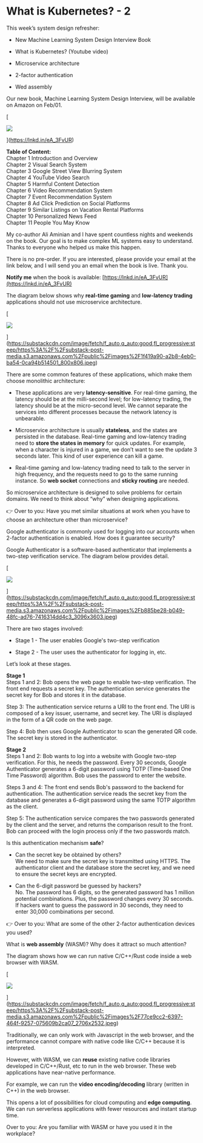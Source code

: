 # What is Kubernetes? - 2
This week’s system design refresher:

*   New Machine Learning System Design Interview Book
    
*   What is Kubernetes? (Youtube video)
    
*   Microservice architecture
    
*   2-factor authentication
    
*   Wed assembly
    

Our new book, Machine Learning System Design Interview, will be available on Amazon on Feb/01.

[

![](assets/https%3A%2F%2Fsubstack-post-media.s3.amazonaws.com%2Fpublic%2Fimages%2F9f6284f0-0f75-4023-b69f-88401.jpg)


](https://lnkd.in/eA_3FvUR)

**Table of Content:**  
Chapter 1 Introduction and Overview  
Chapter 2 Visual Search System  
Chapter 3 Google Street View Blurring System  
Chapter 4 YouTube Video Search  
Chapter 5 Harmful Content Detection  
Chapter 6 Video Recommendation System  
Chapter 7 Event Recommendation System  
Chapter 8 Ad Click Prediction on Social Platforms  
Chapter 9 Similar Listings on Vacation Rental Platforms  
Chapter 10 Personalized News Feed  
Chapter 11 People You May Know

My co-author Ali Aminian and I have spent countless nights and weekends on the book. Our goal is to make complex ML systems easy to understand. Thanks to everyone who helped us make this happen.

There is no pre-order. If you are interested, please provide your email at the link below, and I will send you an email when the book is live. Thank you.

**Notify me** when the book is available: [https://lnkd.in/eA_3FvUR](https://lnkd.in/eA_3FvUR)

The diagram below shows why **real-time gaming** and **low-latency trading** applications should not use microservice architecture.

[

![](assets/https%3A%2F%2Fsubstack-post-media.s3.amazonaws.com%2Fpublic%2Fimages%2F1f419a90-a2b8-4eb0-ba54-0ca94.jpg)


](https://substackcdn.com/image/fetch/f_auto,q_auto:good,fl_progressive:steep/https%3A%2F%2Fsubstack-post-media.s3.amazonaws.com%2Fpublic%2Fimages%2F1f419a90-a2b8-4eb0-ba54-0ca94b514501_800x806.jpeg)

There are some common features of these applications, which make them choose monolithic architecture:

*   These applications are very **latency-sensitive**. For real-time gaming, the latency should be at the milli-second level; for low-latency trading, the latency should be at the micro-second level. We cannot separate the services into different processes because the network latency is unbearable.
    
*   Microservice architecture is usually **stateless**, and the states are persisted in the database. Real-time gaming and low-latency trading need to **store the states in memory** for quick updates. For example, when a character is injured in a game, we don’t want to see the update 3 seconds later. This kind of user experience can kill a game.
    
*   Real-time gaming and low-latency trading need to talk to the server in high frequency, and the requests need to go to the same running instance. So **web socket** connections and **sticky routing** are needed.
    

So microservice architecture is designed to solve problems for certain domains. We need to think about “why” when designing applications.

👉 Over to you: Have you met similar situations at work when you have to choose an architecture other than microservice?

Google authenticator is commonly used for logging into our accounts when 2-factor authentication is enabled. How does it guarantee security?  
  
Google Authenticator is a software-based authenticator that implements a two-step verification service. The diagram below provides detail. 

[

![](assets/https%3A%2F%2Fsubstack-post-media.s3.amazonaws.com%2Fpublic%2Fimages%2Fb885be28-b049-48fc-ad76-74163.jpg)


](https://substackcdn.com/image/fetch/f_auto,q_auto:good,fl_progressive:steep/https%3A%2F%2Fsubstack-post-media.s3.amazonaws.com%2Fpublic%2Fimages%2Fb885be28-b049-48fc-ad76-7416314dd4c3_3096x3603.jpeg)

There are two stages involved:

*   Stage 1 - The user enables Google's two-step verification 
    
*   Stage 2 - The user uses the authenticator for logging in, etc.
    

Let’s look at these stages.  
  
**Stage 1**  
Steps 1 and 2: Bob opens the web page to enable two-step verification. The front end requests a secret key. The authentication service generates the secret key for Bob and stores it in the database.  
  
Step 3: The authentication service returns a URI to the front end. The URI is composed of a key issuer, username, and secret key. The URI is displayed in the form of a QR code on the web page.  
  
Step 4: Bob then uses Google Authenticator to scan the generated QR code. The secret key is stored in the authenticator.  
  
**Stage 2**  
Steps 1 and 2: Bob wants to log into a website with Google two-step verification. For this, he needs the password. Every 30 seconds, Google Authenticator generates a 6-digit password using TOTP (Time-based One Time Password) algorithm. Bob uses the password to enter the website.  
  
Steps 3 and 4: The front end sends Bob's password to the backend for authentication. The authentication service reads the secret key from the database and generates a 6-digit password using the same TOTP algorithm as the client.  
  
Step 5: The authentication service compares the two passwords generated by the client and the server, and returns the comparison result to the front. Bob can proceed with the login process only if the two passwords match.  
  
Is this authentication mechanism **safe**? 

*   Can the secret key be obtained by others?   
    We need to make sure the secret key is transmitted using HTTPS. The authenticator client and the database store the secret key, and we need to ensure the secret keys are encrypted.
    
*   Can the 6-digit password be guessed by hackers?  
    No. The password has 6 digits, so the generated password has 1 million potential combinations. Plus, the password changes every 30 seconds. If hackers want to guess the password in 30 seconds, they need to enter 30,000 combinations per second.
    

👉 Over to you: What are some of the other 2-factor authentication devices you used?

What is **web assembly** (WASM)? Why does it attract so much attention?

The diagram shows how we can run native C/C++/Rust code inside a web browser with WASM.

[

![](assets/https%3A%2F%2Fsubstack-post-media.s3.amazonaws.com%2Fpublic%2Fimages%2F77ce9cc2-6397-464f-9257-07560.jpg)


](https://substackcdn.com/image/fetch/f_auto,q_auto:good,fl_progressive:steep/https%3A%2F%2Fsubstack-post-media.s3.amazonaws.com%2Fpublic%2Fimages%2F77ce9cc2-6397-464f-9257-075609b2ca07_2706x2532.jpeg)

Traditionally, we can only work with Javascript in the web browser, and the performance cannot compare with native code like C/C++ because it is interpreted.

However, with WASM, we can **reuse** existing native code libraries developed in C/C++/Rust, etc to run in the web browser. These web applications have near-native performance.

For example, we can run the **video encoding/decoding** library (written in C++) in the web browser.

This opens a lot of possibilities for cloud computing and **edge computing**. We can run serverless applications with fewer resources and instant startup time.

Over to you: Are you familiar with WASM or have you used it in the workplace?